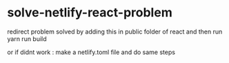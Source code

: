 # solve-netlify-react-problem


redirect problem solved by 
adding this in public folder of react 
and then run yarn run build

or if didnt work :
make a netlify.toml file and do same steps
